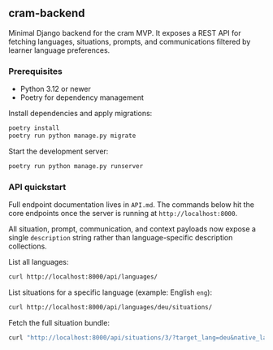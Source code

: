 ## cram-backend

Minimal Django backend for the cram MVP. It exposes a REST API for fetching languages, situations, prompts, and communications filtered by learner language preferences.

### Prerequisites

- Python 3.12 or newer
- Poetry for dependency management

Install dependencies and apply migrations:

```bash
poetry install
poetry run python manage.py migrate
```

Start the development server:

```bash
poetry run python manage.py runserver
```

### API quickstart

Full endpoint documentation lives in `API.md`. The commands below hit the core endpoints once the server is running at `http://localhost:8000`.

All situation, prompt, communication, and context payloads now expose a single `description` string rather than language-specific description collections.

List all languages:

```bash
curl http://localhost:8000/api/languages/
```

List situations for a specific language (example: English `eng`):

```bash
curl http://localhost:8000/api/languages/deu/situations/
```

Fetch the full situation bundle:

```bash
curl "http://localhost:8000/api/situations/3/?target_lang=deu&native_lang=eng"
```
